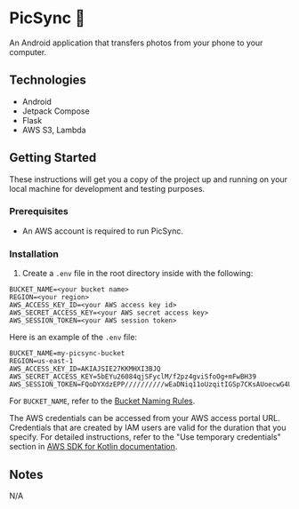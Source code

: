 # PicSync 📸

An Android application that transfers photos from your phone to your computer.

## **Technologies**

- Android
- Jetpack Compose
- Flask
- AWS S3, Lambda

## **Getting Started**

These instructions will get you a copy of the project up and running on your local machine for development and testing purposes.

### **Prerequisites**

- An AWS account is required to run PicSync.

### **Installation**

1. Create a `.env` file in the root directory inside with the following:

```
BUCKET_NAME=<your bucket name>
REGION=<your region>
AWS_ACCESS_KEY_ID=<your AWS access key id>
AWS_SECRET_ACCESS_KEY=<your AWS secret access key>
AWS_SESSION_TOKEN=<your AWS session token>
```

Here is an example of the `.env` file:

```
BUCKET_NAME=my-picsync-bucket
REGION=us-east-1
AWS_ACCESS_KEY_ID=AKIAJSIE27KKMHXI3BJQ
AWS_SECRET_ACCESS_KEY=5bEYu26084qjSFyclM/f2pz4gviSfoOg+mFwBH39
AWS_SESSION_TOKEN=FQoDYXdzEPP//////////wEaDNiq11oUzqitIGSp7CKsAUoecwG4UGUhDYbo+leOoCr69T3zjxc3P4P0GM5nnHk7GX/qWtHngiwZ+qKTMsaB2LjyyR47CuAe8GZi2UKEk6aL5wyI3ZCZhUe+lRCBnG7bfPMtJ+70Ojyy6WfMdWaQwExFa/F8WfP2vChsJ3rO5zioqWkzT7qFyBK+qqhSFF7dmKzdYHW3mtfILjqeoLRmcjouNRGHdI/zdA6lZtiRKP4X0uDcEKzsfg/Z8Koow4Sl2QU=
```

For `BUCKET_NAME`, refer to the [Bucket Naming Rules](https://docs.aws.amazon.com/AmazonS3/latest/userguide/bucketnamingrules.html).

The AWS credentials can be accessed from your AWS access portal URL. Credentials that are created by IAM users are valid for the duration that you specify.
For detailed instructions, refer to the "Use temporary credentials" section in [AWS SDK for Kotlin documentation](https://docs.aws.amazon.com/sdk-for-kotlin/latest/developer-guide/setup-basic-onetime-setup.html).

## **Notes**

N/A

